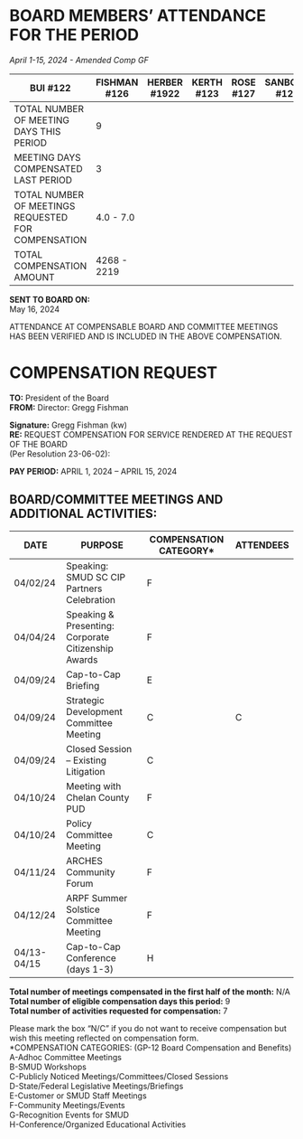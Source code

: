 <!-- Page 1 -->
# BOARD MEMBERS’ ATTENDANCE FOR THE PERIOD
*April 1-15, 2024 - Amended Comp GF*

| BUI #122 | FISHMAN #126 | HERBER #1922 | KERTH #123 | ROSE #127 | SANBORN #128 | TAMAYO #125 |
|----------|--------------|--------------|-------------|-----------|---------------|--------------|
| TOTAL NUMBER OF MEETING DAYS THIS PERIOD | 9 |              |             |           |               |              |
| MEETING DAYS COMPENSATED LAST PERIOD | 3 |              |             |           |               |              |
| TOTAL NUMBER OF MEETINGS REQUESTED FOR COMPENSATION | 4.0 - 7.0 |              |             |           |               |              |
| TOTAL COMPENSATION AMOUNT | 4268 - 2219 |              |             |           |               |              |

**SENT TO BOARD ON:**  
May 16, 2024

ATTENDANCE AT COMPENSABLE BOARD AND COMMITTEE MEETINGS HAS BEEN VERIFIED AND IS INCLUDED IN THE ABOVE COMPENSATION.
<!-- Page 2 -->
# COMPENSATION REQUEST

**TO:** President of the Board  
**FROM:** Director: Gregg Fishman  

**Signature:** Gregg Fishman (kw)  
**RE:** REQUEST COMPENSATION FOR SERVICE RENDERED AT THE REQUEST OF THE BOARD  
(Per Resolution 23-06-02):  

**PAY PERIOD:** APRIL 1, 2024 – APRIL 15, 2024  

## BOARD/COMMITTEE MEETINGS AND ADDITIONAL ACTIVITIES:

| DATE       | PURPOSE                                                        | COMPENSATION CATEGORY* | ATTENDEES |
|------------|----------------------------------------------------------------|------------------------|-----------|
| 04/02/24   | Speaking: SMUD SC CIP Partners Celebration                      | F                      |           |
| 04/04/24   | Speaking & Presenting: Corporate Citizenship Awards            | F                      |           |
| 04/09/24   | Cap-to-Cap Briefing                                            | E                      |           |
| 04/09/24   | Strategic Development Committee Meeting                         | C                      | C         |
| 04/09/24   | Closed Session – Existing Litigation                            | C                      |           |
| 04/10/24   | Meeting with Chelan County PUD                                 | F                      |           |
| 04/10/24   | Policy Committee Meeting                                        | C                      |           |
| 04/11/24   | ARCHES Community Forum                                         | F                      |           |
| 04/12/24   | ARPF Summer Solstice Committee Meeting                          | F                      |           |
| 04/13-04/15| Cap-to-Cap Conference (days 1-3)                               | H                      |           |

**Total number of meetings compensated in the first half of the month:** N/A  
**Total number of eligible compensation days this period:** 9  
**Total number of activities requested for compensation:** 7  

Please mark the box “N/C” if you do not want to receive compensation but wish this meeting reflected on compensation form.  
*COMPENSATION CATEGORIES: (GP-12 Board Compensation and Benefits)  
A-Adhoc Committee Meetings  
B-SMUD Workshops  
C-Publicly Noticed Meetings/Committees/Closed Sessions  
D-State/Federal Legislative Meetings/Briefings  
E-Customer or SMUD Staff Meetings  
F-Community Meetings/Events  
G-Recognition Events for SMUD  
H-Conference/Organized Educational Activities  
